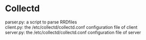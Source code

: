 # Collectd

parser.py: a script to parse RRDfiles  
client.py: the /etc/collectd/collectd.conf configuration file of client  
server.py: the /etc/collectd/collectd.conf configuration file of server  
